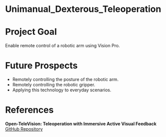 # Unimanual_Dexterous_Teleoperation

# Project Goal  
Enable remote control of a robotic arm using Vision Pro.  

# Future Prospects  
- Remotely controlling the posture of the robotic arm.  
- Remotely controlling the robotic gripper.  
- Applying this technology to everyday scenarios.  

# References  
**Open-TeleVision: Teleoperation with Immersive Active Visual Feedback**  
[GitHub Repository](https://github.com/OpenTeleVision/TeleVision)
